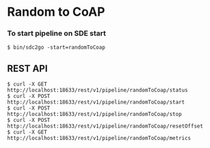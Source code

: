 # Random to CoAP

### To start pipeline on SDE start

    $ bin/sdc2go -start=randomToCoap

## REST API

    $ curl -X GET http://localhost:18633/rest/v1/pipeline/randomToCoap/status
    $ curl -X POST http://localhost:18633/rest/v1/pipeline/randomToCoap/start
    $ curl -X POST http://localhost:18633/rest/v1/pipeline/randomToCoap/stop
    $ curl -X POST http://localhost:18633/rest/v1/pipeline/randomToCoap/resetOffset
    $ curl -X GET http://localhost:18633/rest/v1/pipeline/randomToCoap/metrics


